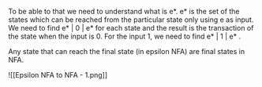 To be able to that we need to understand what is e*. e* is the set of the states which can be reached from the particular state only using e as input.
We need to find  e* | 0 | e*  for each state and the result is the transaction of the state when the input is 0. For the input 1, we need to find  e* | 1 | e* .

Any state that can reach the final state (in epsilon NFA) are final states in NFA.

![[Epsilon NFA to NFA - 1.png]]